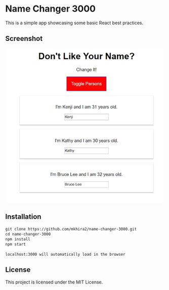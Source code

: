 # Name Changer 3000

This is a simple app showcasing some basic React best practices.


## Screenshot
![NameChanger3000](/src/assets/images/nameChanger3000.png)

## Installation

```
git clone https://github.com/mkhira2/name-changer-3000.git
cd name-changer-3000
npm install
npm start

localhost:3000 will automatically load in the browser
```

## License

This project is licensed under the MIT License.
